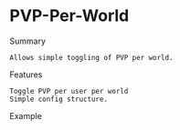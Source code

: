 PVP-Per-World
=============
Summary

    Allows simple toggling of PVP per world.

Features

    Toggle PVP per user per world
    Simple config structure.

Example
    

